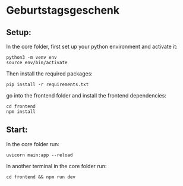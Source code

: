 # Geburtstagsgeschenk

## Setup:
In the core folder, first set up your python environment and activate it:

```
python3 -m venv env
source env/bin/activate
```

Then install the required packages:

```
pip install -r requirements.txt
```

go into the frontend folder and install the frontend dependencies:

```
cd frontend
npm install
```

## Start:
In the core folder run:

```
uvicorn main:app --reload
```

In another terminal in the core folder run:

```
cd frontend && npm run dev
```